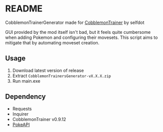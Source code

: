 # README

CobblemonTrainerGenerator made for [CobblemonTrainer](https://github.com/davo899/CobblemonTrainers) by selfdot

GUI provided by the mod itself isn't bad, but it feels quite cumbersome when adding Pokemon and configuring their movesets. This script aims to mitigate that by automating moveset creation.

## Usage

1. Download latest version of release
2. Extract `CobblemonTrainersGenerator-vX.X.X.zip`
3. Run main.exe

## Dependency

- Requests
- Inquirer
- CobblemonTrainer v0.9.12
- [PokeAPI](https://pokeapi.co/)